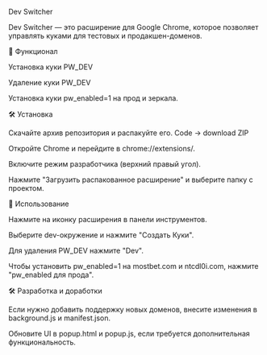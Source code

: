 Dev Switcher

Dev Switcher — это расширение для Google Chrome, которое позволяет управлять куками для тестовых и продакшен-доменов.

🚀 Функционал

Установка куки PW_DEV 

Удаление куки PW_DEV 

Установка куки pw_enabled=1 на прод и зеркала.

🛠 Установка

Скачайте архив репозитория и распакуйте его. Code -> download ZIP

Откройте Chrome и перейдите в chrome://extensions/.

Включите режим разработчика (верхний правый угол).

Нажмите "Загрузить распакованное расширение" и выберите папку с проектом.

🔧 Использование

Нажмите на иконку расширения в панели инструментов.

Выберите dev-окружение и нажмите "Создать Куки".

Для удаления PW_DEV нажмите "Dev".

Чтобы установить pw_enabled=1 на mostbet.com и ntcdl0i.com, нажмите "pw_enabled для прода".

🛠 Разработка и доработки

Если нужно добавить поддержку новых доменов, внесите изменения в background.js и manifest.json.

Обновите UI в popup.html и popup.js, если требуется дополнительная функциональность.
